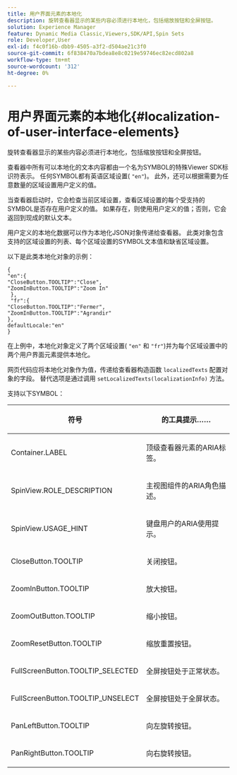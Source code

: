 ```yaml
---
title: 用户界面元素的本地化
description: 旋转查看器显示的某些内容必须进行本地化，包括缩放按钮和全屏按钮。
solution: Experience Manager
feature: Dynamic Media Classic,Viewers,SDK/API,Spin Sets
role: Developer,User
exl-id: f4c0f16b-dbb9-4505-a3f2-d504ae21c3f0
source-git-commit: 6f838470a7bdea8e8c0219e59746ec82ecd802a8
workflow-type: tm+mt
source-wordcount: '312'
ht-degree: 0%

---
```


# 用户界面元素的本地化{#localization-of-user-interface-elements}

旋转查看器显示的某些内容必须进行本地化，包括缩放按钮和全屏按钮。

查看器中所有可以本地化的文本内容都由一个名为SYMBOL的特殊Viewer SDK标识符表示。 任何SYMBOL都有英语区域设置( `"en"`)。 此外，还可以根据需要为任意数量的区域设置用户定义的值。

当查看器启动时，它会检查当前区域设置，查看区域设置的每个受支持的SYMBOL是否存在用户定义的值。 如果存在，则使用用户定义的值；否则，它会返回到现成的默认文本。

用户定义的本地化数据可以作为本地化JSON对象传递给查看器。 此类对象包含支持的区域设置的列表、每个区域设置的SYMBOL文本值和缺省区域设置。

以下是此类本地化对象的示例：

```
{ 
"en":{ 
"CloseButton.TOOLTIP":"Close", 
"ZoomInButton.TOOLTIP":"Zoom In" 
 }, 
 "fr":{ 
"CloseButton.TOOLTIP":"Fermer", 
"ZoomInButton.TOOLTIP":"Agrandir" 
}, 
defaultLocale:"en" 
}
```

在上例中，本地化对象定义了两个区域设置( `"en"` 和 `"fr"`)并为每个区域设置中的两个用户界面元素提供本地化。

网页代码应将本地化对象作为值，传递给查看器构造函数 `localizedTexts` 配置对象的字段。 替代选项是通过调用 `setLocalizedTexts(localizationInfo)` 方法。

支持以下SYMBOL：

<table id="table_58C40353B7244335872350C98DF2CFB3"> 
 <thead> 
  <tr> 
   <th colname="col1" class="entry"> <p>符号 </p> </th> 
   <th colname="col2" class="entry"> <p>的工具提示…… </p> </th> 
  </tr> 
 </thead>
 <tbody> 
  <tr> 
   <td colname="col1"> <p> <span class="codeph"> Container.LABEL </span> </p> </td> 
   <td colname="col2"> <p>顶级查看器元素的ARIA标签。 </p> </td> 
  </tr> 
  <tr> 
   <td colname="col1"> <p> <span class="codeph"> SpinView.ROLE_DESCRIPTION </span> </p> </td> 
   <td colname="col2"> <p>主视图组件的ARIA角色描述。 </p> </td> 
  </tr> 
  <tr> 
   <td colname="col1"> <p> <span class="codeph"> SpinView.USAGE_HINT </span> </p> </td> 
   <td colname="col2"> <p>键盘用户的ARIA使用提示。 </p> </td> 
  </tr> 
  <tr> 
   <td colname="col1"> <p> <span class="codeph"> CloseButton.TOOLTIP </span> </p> </td> 
   <td colname="col2"> <p>关闭按钮。 </p> </td> 
  </tr> 
  <tr> 
   <td colname="col1"> <p> <span class="codeph"> ZoomInButton.TOOLTIP </span> </p> </td> 
   <td colname="col2"> <p>放大按钮。 </p> </td> 
  </tr> 
  <tr> 
   <td colname="col1"> <p> <span class="codeph"> ZoomOutButton.TOOLTIP </span> </p> </td> 
   <td colname="col2"> <p>缩小按钮。 </p> </td> 
  </tr> 
  <tr> 
   <td colname="col1"> <p> <span class="codeph"> ZoomResetButton.TOOLTIP </span> </p> </td> 
   <td colname="col2"> <p>缩放重置按钮。 </p> </td> 
  </tr> 
  <tr> 
   <td colname="col1"> <p> <span class="codeph"> FullScreenButton.TOOLTIP_SELECTED </span> </p> </td> 
   <td colname="col2"> <p>全屏按钮处于正常状态。 </p> </td> 
  </tr> 
  <tr> 
   <td colname="col1"> <p> <span class="codeph"> FullScreenButton.TOOLTIP_UNSELECT </span> </p> </td> 
   <td colname="col2"> <p>全屏按钮处于全屏状态。 </p> </td> 
  </tr> 
  <tr> 
   <td colname="col1"> <p> <span class="codeph"> PanLeftButton.TOOLTIP </span> </p> </td> 
   <td colname="col2"> <p>向左旋转按钮。 </p> </td> 
  </tr> 
  <tr> 
   <td colname="col1"> <p> <span class="codeph"> PanRightButton.TOOLTIP </span> </p> </td> 
   <td colname="col2"> <p>向右旋转按钮。 </p> </td> 
  </tr> 
 </tbody> 
</table>
